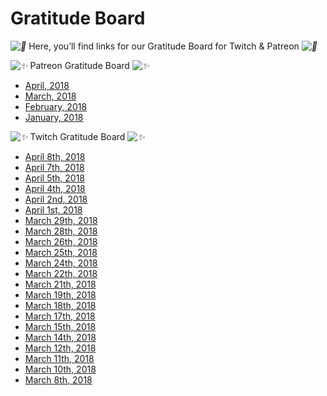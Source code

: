 # Gratitude Board

*![💜](https://s.w.org/images/core/emoji/2.2.1/svg/1f49c.svg)* Here, you’ll find links for our Gratitude Board for Twitch & Patreon *![💜](https://s.w.org/images/core/emoji/2.2.1/svg/1f49c.svg)*

*![✨](https://s.w.org/images/core/emoji/2.2.1/svg/2728.svg)* Patreon Gratitude Board *![✨](https://s.w.org/images/core/emoji/2.2.1/svg/2728.svg)*


* [April, 2018](https://www.patreon.com/posts/gratitude-board-18034998/)
* [March, 2018](https://www.patreon.com/posts/gratitude-board-17375670/)
* [February, 2018](https://www.patreon.com/posts/gratitude-board-16839273/)
* [January, 2018](https://www.patreon.com/posts/gratitude-board-16259097)

*![✨](https://s.w.org/images/core/emoji/2.2.1/svg/2728.svg)* Twitch Gratitude Board *![✨](https://s.w.org/images/core/emoji/2.2.1/svg/2728.svg)*






* [April 8th, 2018](https://twitter.com/DeviCatOutlet/status/983152886350827520)
* [April 7th, 2018](https://twitter.com/DeviCatOutlet/status/982792374865801216)
* [April 5th, 2018](https://twitter.com/DeviCatOutlet/status/982070800315551746)
* [April 4th, 2018](https://twitter.com/DeviCatOutlet/status/981706776553799680)
* [April 2nd, 2018](https://twitter.com/DeviCatOutlet/status/980980210081456129)
* [April 1st, 2018](https://twitter.com/DeviCatOutlet/status/980615400177176576)
* [March 29th, 2018](https://twitter.com/DeviCatOutlet/status/979536131481112578)
* [March 28th, 2018](https://twitter.com/DeviCatOutlet/status/979167321032921088)
* [March 26th, 2018](https://twitter.com/DeviCatOutlet/status/978444199350685696)
* [March 25th, 2018](https://twitter.com/DeviCatOutlet/status/978080474471034880)
* [March 24th, 2018](https://twitter.com/DeviCatOutlet/status/977720027804852224)
* [March 22th, 2018](https://twitter.com/DeviCatOutlet/status/976993912161259522)
* [March 21th, 2018](https://twitter.com/DeviCatOutlet/status/976632173586509825)
* [March 19th, 2018](https://twitter.com/DeviCatOutlet/status/975908547589525506)
* [March 18th, 2018](https://twitter.com/DeviCatOutlet/status/975542794990379013)
* [March 17th, 2018](https://twitter.com/DeviCatOutlet/status/975183978515791874)
* [March 15th, 2018](https://twitter.com/DeviCatOutlet/status/974465327743537152)
* [March 14th, 2018](https://twitter.com/DeviCatOutlet/status/974303842857865222)
* [March 12th, 2018](https://twitter.com/DeviCatOutlet/status/973369591236874240)
* [March 11th, 2018](https://twitter.com/DeviCatOutlet/status/973006762390507520)
* [March 10th, 2018](https://twitter.com/DeviCatOutlet/status/972660628748980224)
* [March 8th, 2018](https://twitter.com/DeviCatOutlet/status/971935807794753536)





